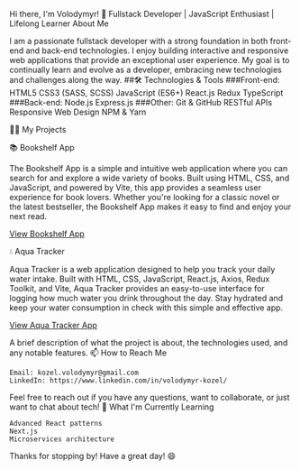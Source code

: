 Hi there, I'm Volodymyr! 👋
Fullstack Developer | JavaScript Enthusiast | Lifelong Learner
About Me

I am a passionate fullstack developer with a strong foundation in both front-end and back-end technologies. I enjoy building interactive and responsive web applications that provide an exceptional user experience. My goal is to continually learn and evolve as a developer, embracing new technologies and challenges along the way.
##🛠️ Technologies & Tools
    ###Front-end:
        HTML5
        CSS3 (SASS, SCSS)
        JavaScript (ES6+)
        React.js
        Redux
        TypeScript
    ###Back-end:
        Node.js
        Express.js
    ###Other:
        Git & GitHub
        RESTful APIs
        Responsive Web Design
        NPM & Yarn
        
🧑‍💻 My Projects

📚 Bookshelf App

The Bookshelf App is a simple and intuitive web application where you can search for and explore a wide variety of books. Built using HTML, CSS, and JavaScript, and powered by Vite, this app provides a seamless user experience for book lovers. Whether you're looking for a classic novel or the latest bestseller, the Bookshelf App makes it easy to find and enjoy your next read.

[View Bookshelf App ](https://volodymyrkozel.github.io/renderrangers/)

💧 Aqua Tracker

Aqua Tracker is a web application designed to help you track your daily water intake. Built with HTML, CSS, JavaScript, React.js, Axios, Redux Toolkit, and Vite, Aqua Tracker provides an easy-to-use interface for logging how much water you drink throughout the day. Stay hydrated and keep your water consumption in check with this simple and effective app.

[View Aqua Tracker App ](https://aqua-tracker-project-2.vercel.app/)

A brief description of what the project is about, the technologies used, and any notable features.
📫 How to Reach Me

    Email: kozel.volodymyr@gmail.com
    LinkedIn: https://www.linkedin.com/in/volodymyr-kozel/

Feel free to reach out if you have any questions, want to collaborate, or just want to chat about tech!
🌱 What I'm Currently Learning

    Advanced React patterns
    Next.js
    Microservices architecture


Thanks for stopping by! Have a great day! 😄
